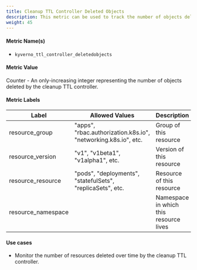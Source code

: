 ```yaml
---
title: Cleanup TTL Controller Deleted Objects
description: This metric can be used to track the number of objects deleted by the cleanup TTL controller.
weight: 45
---
```


#### Metric Name(s)

* `kyverno_ttl_controller_deletedobjects`

#### Metric Value

Counter - An only-increasing integer representing the number of objects deleted by the cleanup TTL controller.

#### Metric Labels

| Label | Allowed Values | Description |
| --- | --- | --- |
| resource\_group | "apps", "rbac.authorization.k8s.io", "networking.k8s.io", etc. | Group of this resource |
| resource\_version | "v1", "v1beta1", "v1alpha1", etc. | Version of this resource |
| resource\_resource | "pods", "deployments", "statefulSets", "replicaSets", etc. | Resource of this resource |
| resource\_namespace | | Namespace in which this resource lives |

#### Use cases

* Monitor the number of resources deleted over time by the cleanup TTL controller.

